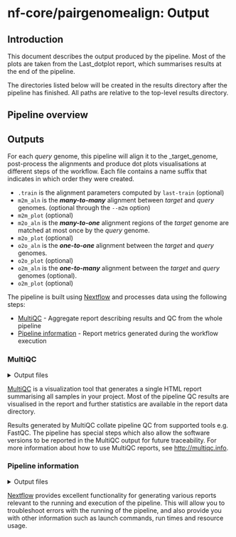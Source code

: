 # nf-core/pairgenomealign: Output

## Introduction

This document describes the output produced by the pipeline. Most of the plots are taken from the Last_dotplot report, which summarises results at the end of the pipeline.

The directories listed below will be created in the results directory after the pipeline has finished. All paths are relative to the top-level results directory.

## Pipeline overview

## Outputs

For each _query_ genome, this pipeline will align it to the _target_genome, post-process the alignments and produce dot plots visualisations at different steps of the
 workflow.  Each file contains a name suffix that indicates in which order they were created.

 - `.train` is the alignment parameters computed by `last-train` (optional)
 - `m2m_aln` is the _**many-to-many**_ alignment between _target_ and _query_ genomes. (optional through the `--m2m` option)
 - `m2m_plot` (optional)
 - `m2o_aln` is the _**many-to-one**_ alignment regions of the _target_ genome are matched at most once by the _query_ genome.
 - `m2o_plot` (optional)
 - `o2o_aln` is the _**one-to-one**_ alignment between the _target_ and _query_ genomes.
 - `o2o_plot` (optional)
 - `o2m_aln` is the _**one-to-many**_ alignment between the _target_ and _query_ genomes (optional).
 - `o2m_plot` (optional)


The pipeline is built using [Nextflow](https://www.nextflow.io/) and processes data using the following steps:

- [MultiQC](#multiqc) - Aggregate report describing results and QC from the whole pipeline
- [Pipeline information](#pipeline-information) - Report metrics generated during the workflow execution

### MultiQC

<details markdown="1">
<summary>Output files</summary>

- `multiqc/`
  - `multiqc_report.html`: a standalone HTML file that can be viewed in your web browser.
  - `multiqc_data/`: directory containing parsed statistics from the different tools used in the pipeline.
  - `multiqc_plots/`: directory containing static images from the report in various formats.

</details>

[MultiQC](http://multiqc.info) is a visualization tool that generates a single HTML report summarising all samples in your project. Most of the pipeline QC results are visualised in the report and further statistics are available in the report data directory.

Results generated by MultiQC collate pipeline QC from supported tools e.g. FastQC. The pipeline has special steps which also allow the software versions to be reported in the MultiQC output for future traceability. For more information about how to use MultiQC reports, see <http://multiqc.info>.

### Pipeline information

<details markdown="1">
<summary>Output files</summary>

- `pipeline_info/`
  - Reports generated by Nextflow: `execution_report.html`, `execution_timeline.html`, `execution_trace.txt` and `pipeline_dag.dot`/`pipeline_dag.svg`.
  - Reports generated by the pipeline: `pipeline_report.html`, `pipeline_report.txt` and `software_versions.yml`. The `pipeline_report*` files will only be present if the `--email` / `--email_on_fail` parameter's are used when running the pipeline.
  - Reformatted samplesheet files used as input to the pipeline: `samplesheet.valid.csv`.
  - Parameters used by the pipeline run: `params.json`.

</details>

[Nextflow](https://www.nextflow.io/docs/latest/tracing.html) provides excellent functionality for generating various reports relevant to the running and execution of the pipeline. This will allow you to troubleshoot errors with the running of the pipeline, and also provide you with other information such as launch commands, run times and resource usage.
